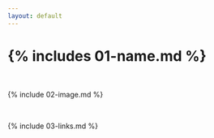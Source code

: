 ```yaml
---
layout: default
---
```


# {% includes 01-name.md %}

<br>

{% include 02-image.md %}

<br>

{% include 03-links.md %}

